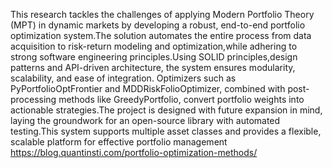 This research tackles the challenges of applying Modern Portfolio Theory (MPT) in dynamic markets by developing a robust, end-to-end portfolio optimization system.The solution automates the entire process from data acquisition to risk-return modeling and optimization,while adhering to strong software engineering principles.Using SOLID principles,design patterns and API-driven architecture, the system ensures modularity, scalability, and ease of integration.
Optimizers such as PyPortfolioOptFrontier and MDDRiskFolioOptimizer, combined with post-processing methods like GreedyPortfolio, convert portfolio weights into actionable strategies.The project is designed with future expansion in mind, laying the groundwork for an open-source library with automated testing.This system supports multiple asset classes and provides a flexible, scalable platform for effective portfolio management
https://blog.quantinsti.com/portfolio-optimization-methods/

